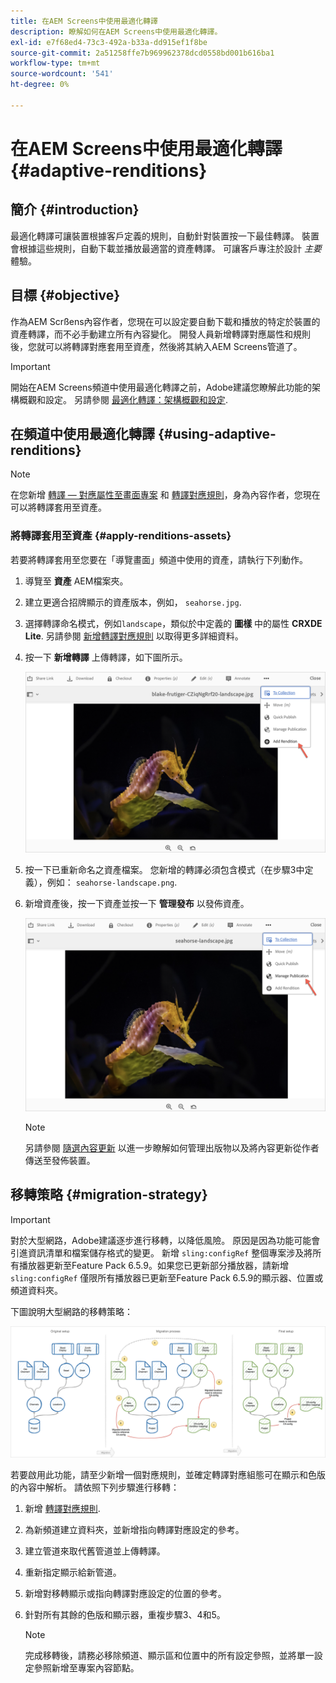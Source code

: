 ```yaml
---
title: 在AEM Screens中使用最適化轉譯
description: 瞭解如何在AEM Screens中使用最適化轉譯。
exl-id: e7f68ed4-73c3-492a-b33a-dd915ef1f8be
source-git-commit: 2a51258ffe7b969962378dcd0558bd001b616ba1
workflow-type: tm+mt
source-wordcount: '541'
ht-degree: 0%

---
```


# 在AEM Screens中使用最適化轉譯 {#adaptive-renditions}

## 簡介 {#introduction}

最適化轉譯可讓裝置根據客戶定義的規則，自動針對裝置按一下最佳轉譯。 裝置會根據這些規則，自動下載並播放最適當的資產轉譯。 可讓客戶專注於設計 *主要* 體驗。

## 目標 {#objective}

作為AEM Scrßens內容作者，您現在可以設定要自動下載和播放的特定於裝置的資產轉譯，而不必手動建立所有內容變化。
開發人員新增轉譯對應屬性和規則後，您就可以將轉譯對應套用至資產，然後將其納入AEM Screens管道了。

>[!IMPORTANT]
>開始在AEM Screens頻道中使用最適化轉譯之前，Adobe建議您瞭解此功能的架構概觀和設定。 另請參閱 [最適化轉譯：架構概觀和設定](/help/user-guide/adaptive-renditions.md).

## 在頻道中使用最適化轉譯 {#using-adaptive-renditions}

>[!NOTE]
>在您新增 [轉譯 — 對應屬性至畫面專案](/help/user-guide/adaptive-renditions.md#rendition-mapping-new) 和 [轉譯對應規則](/help/user-guide/adaptive-renditions.md#add-rendition-mapping-rules)，身為內容作者，您現在可以將轉譯套用至資產。

### 將轉譯套用至資產 {#apply-renditions-assets}

若要將轉譯套用至您要在「導覽畫面」頻道中使用的資產，請執行下列動作。

1. 導覽至 **資產** AEM檔案夾。
1. 建立更適合招牌顯示的資產版本，例如， `seahorse.jpg`.
1. 選擇轉譯命名模式，例如`landscape`，類似於中定義的 **圖樣** 中的屬性 **CRXDE Lite**. 另請參閱 [新增轉譯對應規則](/help/user-guide/adaptive-renditions.md#add-rendition-mapping-rules) 以取得更多詳細資料。
1. 按一下 **新增轉譯** 上傳轉譯，如下圖所示。

   ![影像](/help/user-guide/assets/adaptive-renditions/manage-pub-asset2.png)

1. 按一下已重新命名之資產檔案。 您新增的轉譯必須包含模式（在步驟3中定義），例如： `seahorse-landscape.png`.
1. 新增資產後，按一下資產並按一下 **管理發布** 以發佈資產。

   ![影像](/help/user-guide/assets/adaptive-renditions/manage-pub-asset1.png)

   >[!NOTE]
   >另請參閱 [隨選內容更新](https://experienceleague.adobe.com/en/docs/experience-manager-screens/user-guide/authoring/content-updates/on-demand-content) 以進一步瞭解如何管理出版物以及將內容更新從作者傳送至發佈裝置。

## 移轉策略 {#migration-strategy}

>[!IMPORTANT]
>對於大型網路，Adobe建議逐步進行移轉，以降低風險。 原因是因為功能可能會引進資訊清單和檔案儲存格式的變更。 新增 `sling:configRef` 整個專案涉及將所有播放器更新至Feature Pack 6.5.9。如果您已更新部分播放器，請新增 `sling:configRef` 僅限所有播放器已更新至Feature Pack 6.5.9的顯示器、位置或頻道資料夾。

下圖說明大型網路的移轉策略：

![影像](/help/user-guide/assets/adaptive-renditions/migration-strategy1.png)

若要啟用此功能，請至少新增一個對應規則，並確定轉譯對應組態可在顯示和色版的內容中解析。 請依照下列步驟進行移轉：

1. 新增 [轉譯對應規則](/help/user-guide/adaptive-renditions.md).
1. 為新頻道建立資料夾，並新增指向轉譯對應設定的參考。
1. 建立管道來取代舊管道並上傳轉譯。
1. 重新指定顯示給新管道。
1. 新增對移轉顯示或指向轉譯對應設定的位置的參考。
1. 針對所有其餘的色版和顯示器，重複步驟3、4和5。

   >[!NOTE]
   >完成移轉後，請務必移除頻道、顯示區和位置中的所有設定參照，並將單一設定參照新增至專案內容節點。
